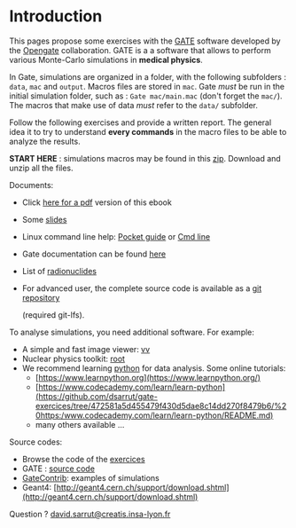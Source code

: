 # Introduction

This pages propose some exercises with the [GATE](https://github.com/OpenGATE/Gate) software developed by the [Opengate](http://www.opengatecollaboration.org) collaboration. GATE is a a software that allows to perform various Monte-Carlo simulations in **medical physics**.

In Gate, simulations are organized in a folder, with the following subfolders : `data`, `mac` and `output`. Macros files are stored in `mac`. Gate _must_ be run in the initial simulation folder, such as : `Gate mac/main.mac` \(don't forget the `mac/`\). The macros that make use of data _must_ refer to the `data/` subfolder.

Follow the following exercises and provide a written report. The general idea it to try to understand **every commands** in the macro files to be able to analyze the results.

**START HERE** : simulations macros may be found in this [zip](https://gitlab.in2p3.fr/david.sarrut/gate-exercices/raw/master/releases/gate-exercices-v3.0.zip). Download and unzip all the files.

Documents:

* Click [here for a pdf](https://www.gitbook.com/download/pdf/book/dsarrut/gate-exercises) version of this ebook
* Some [slides](https://gitlab.in2p3.fr/david.sarrut/gate-exercices/raw/master/slides/simulation-dqprm-2017.pdf)
* Linux command line help: [Pocket guide](http://www.cheatography.com/kesavanbr/cheat-sheets/pocket-guide-linux-commands) or [Cmd line](http://www.cheatography.com/davechild/cheat-sheets/linux-command-line)
* Gate documentation can be found [here](http://wiki.opengatecollaboration.org/index.php/Users_Guide_V7.2)
* List of [radionuclides](http://www.nucleide.org/DDEP_WG/DDEPdata.htm)
* For advanced user, the complete source code is available as a [git repository](https://gitlab.in2p3.fr/david.sarrut/gate-exercices) 

  \(required git-lfs\). 

To analyse simulations, you need additional software. For example:

* A simple and fast image viewer: [vv](http://vv.creatis.insa-lyon.fr)
* Nuclear physics toolkit: [root](https://root.cern.ch)
* We recommend learning [python](https://www.python.org/) for data analysis. Some online tutorials: 
  * [https://www.learnpython.org](https://www.learnpython.org/)
  * [https://www.codecademy.com/learn/learn-python](https://github.com/dsarrut/gate-exercices/tree/472581a5d455479f430d5dae8c14dd270f8479b6/%20https:/www.codecademy.com/learn/learn-python/README.md)
  * many others available ...

Source codes:

* Browse the code of the [exercices](https://gitlab.in2p3.fr/david.sarrut/gate-exercices/tree/master)
* GATE : [source code](https://github.com/OpenGATE/Gate)
* [GateContrib](https://github.com/OpenGATE/GateContrib): examples of simulations
* Geant4: [http://geant4.cern.ch/support/download.shtml](http://geant4.cern.ch/support/download.shtml) 

Question ? [david.sarrut@creatis.insa-lyon.fr](https://github.com/dsarrut/gate-exercices/tree/472581a5d455479f430d5dae8c14dd270f8479b6/david.sarrut@creatis.insa-lyon.fr)

